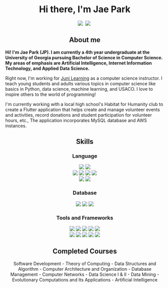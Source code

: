 <p>
  <h1 align="center"><b>Hi there, I'm Jae Park</b></h1>
</p>

<p align="center">
  <a href="https://www.linkedin.com/in/jp1128/"><img src="https://img.shields.io/badge/linkedin-0077b5?logo=linkedin&style=for-the-badge"/></a>&nbsp;
  <a href="https://www.instagram.com/jpd.psy/"><img src="https://img.shields.io/badge/instagram-E1306C?logo=instagram&style=for-the-badge&logoColor=white"/></a>&nbsp;
</p>

<p>
  <h2 align="center"><b>About me</b></h2>
</p>

<p>
<b>
Hi! I'm Jae Park (JP). I am currently a 4th year undergraduate at the University of Georgia pursuing Bachelor of Science in Computer Science. My areas of emphasis are Artificial Intelligence, Internet Information Technology, and Applied Data Science.
</b>
</p>

<p>
Right now, I'm working for <a href="https://junilearning.com/">Juni Learning</a> as a computer science instructor. I teach young students and adults various topics in computer science like basics in Python, data science, machine learning, and USACO. I love to inspire others to the world of programming!
</p>

<p>
I'm currently working with a local high school's Habitat for Humanity club to create a Flutter application that helps create and manage volunteer events and activities, record donations and student participation for volunteer hours, etc., The application incorporates MySQL database and AWS instances.
</p>

<p>
  <h2 align="center"><b>Skills</b></h2>
</p>

<p>
  <h3 align="center"><b>Language</b></h3>
</p>

<p align="center">
  <a><img src="https://shields.io/badge/python-excellent-4B8BBE?logo=python&style=for-the-badge"></a>
  <a><img src="https://custom-icon-badges.herokuapp.com/badge/java-proficient-5382a1?logo=Java&style=for-the-badge&logoColor=white"></a>
<br>
  <a><img src="https://custom-icon-badges.herokuapp.com/badge/Scala-familiar-de3423?logo=scala&style=for-the-badge"></a>
  <a><img src="https://custom-icon-badges.herokuapp.com/badge/C++-familiar-044F88?logo=cpp&style=for-the-badge"></a>
  <a><img src="https://custom-icon-badges.herokuapp.com/badge/JavaScript-familiar-f7df1e?logo=javascript&style=for-the-badge"></a>
  <a><img src="https://custom-icon-badges.herokuapp.com/badge/Flutter-familiar-027DFD?logo=flutter&style=for-the-badge"></a>
<br>
  <a><img src="https://custom-icon-badges.herokuapp.com/badge/TypeScript-novice-007acc?logo=typescript&style=for-the-badge"></a>
  <a><img src="https://custom-icon-badges.herokuapp.com/badge/R-novice-276DC2?logo=r&style=for-the-badge"></a>
</p>

<p>
  <h3 align="center"><b>Database</b></h3>
</p>

<p align="center">
  <a><img src="https://img.shields.io/badge/MySQL-f29111?logo=mysql&style=for-the-badge&logoColor=white"></a>
  <a><img src="https://img.shields.io/badge/PostgreSQL-008bb9?logo=PostgreSQL&style=for-the-badge&logoColor=white"></a>
  <a><img src="https://img.shields.io/badge/Redis-d82c20?logo=redis&style=for-the-badge&logoColor=white"></a>
</p>

<p>
  <h3 align="center"><b>Tools and Frameworks</b></h3>
</p>

<p align="center">
  <a><img src="https://custom-icon-badges.herokuapp.com/badge/aws-FF9900?logo=aws&style=for-the-badge&logoColor=white"></a>
  <a><img src="https://custom-icon-badges.herokuapp.com/badge/digital ocean-0080ff?logo=digitalocean&style=for-the-badge&logoColor=white"></a>
  <a><img src="https://custom-icon-badges.herokuapp.com/badge/docker-0db7ed?logo=docker&style=for-the-badge&logoColor=white"></a>
  <a><img src="https://custom-icon-badges.herokuapp.com/badge/figma-0ACF83?logo=figma&style=for-the-badge&logoColor=white"></a>
  <a><img src="https://custom-icon-badges.herokuapp.com/badge/flask-black?logo=flask&style=for-the-badge&logoColor=white"></a>
  <br>
  <a><img src="https://custom-icon-badges.herokuapp.com/badge/git-f1502f?logo=git&style=for-the-badge&logoColor=white"></a>
  <a><img src="https://custom-icon-badges.herokuapp.com/badge/pytorch-EE4C2C?logo=pytorch&style=for-the-badge&logoColor=white"></a>
  <a><img src="https://custom-icon-badges.herokuapp.com/badge/spring-6db33f?logo=spring&style=for-the-badge&logoColor=white"></a>
  <a><img src="https://custom-icon-badges.herokuapp.com/badge/tensorflow-FFA800?logo=tensorflow&style=for-the-badge&logoColor=white"></a>
  <a><img src="https://custom-icon-badges.herokuapp.com/badge/twilio-f22f46?logo=twilio&style=for-the-badge&logoColor=white"></a>
</p>

<p>
  <h2 align="center"><b>Completed Courses</b></h2>
</p>

<p align="center">
Software Development - Theory of Computing - Data Structures and Algorithm - Computer Architecture and Organization - Database Management - Computer Networks - Data Science I & II - Data Mining - Evolutionary Computations and Its Applications - Artificial Intelligence
</p>
